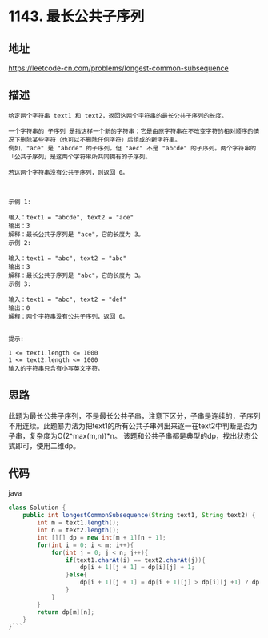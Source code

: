 # 1143. 最长公共子序列

## 地址

https://leetcode-cn.com/problems/longest-common-subsequence

## 描述

```
给定两个字符串 text1 和 text2，返回这两个字符串的最长公共子序列的长度。

一个字符串的 子序列 是指这样一个新的字符串：它是由原字符串在不改变字符的相对顺序的情况下删除某些字符（也可以不删除任何字符）后组成的新字符串。
例如，"ace" 是 "abcde" 的子序列，但 "aec" 不是 "abcde" 的子序列。两个字符串的「公共子序列」是这两个字符串所共同拥有的子序列。

若这两个字符串没有公共子序列，则返回 0。

 

示例 1:

输入：text1 = "abcde", text2 = "ace" 
输出：3  
解释：最长公共子序列是 "ace"，它的长度为 3。
示例 2:

输入：text1 = "abc", text2 = "abc"
输出：3
解释：最长公共子序列是 "abc"，它的长度为 3。
示例 3:

输入：text1 = "abc", text2 = "def"
输出：0
解释：两个字符串没有公共子序列，返回 0。
 

提示:

1 <= text1.length <= 1000
1 <= text2.length <= 1000
输入的字符串只含有小写英文字符。
```

## 思路

此题为最长公共子序列，不是最长公共子串，注意下区分，子串是连续的，子序列不用连续。此题暴力法为把text1的所有公共子串列出来逐一在text2中判断是否为子串，复杂度为O(2^max(m,n))*n。
该题和公共子串都是典型的dp，找出状态公式即可，使用二维dp。

## 代码

java

```java
class Solution {
    public int longestCommonSubsequence(String text1, String text2) {
        int m = text1.length();
        int n = text2.length();
        int [][] dp = new int[m + 1][n + 1];
        for(int i = 0; i < m; i++){
            for(int j = 0; j < n; j++){
                if(text1.charAt(i) == text2.charAt(j)){
                    dp[i + 1][j + 1] = dp[i][j] + 1;
                }else{
                    dp[i + 1][j + 1] = dp[i + 1][j] > dp[i][j +1] ? dp[i + 1][j] : dp[i][j + 1]; 
                }
            }
        }
        return dp[m][n];
    }
}```

